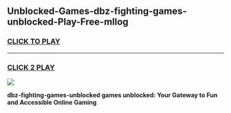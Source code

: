
## Unblocked-Games-dbz-fighting-games-unblocked-Play-Free-mllog
<h3>
<a href="https://premium76.site?title=dbz-fighting-games-unblocked&ref=18A1">CLICK TO PLAY</a></h3>
<hr>

<h3>
<a href="https://premium76.site?title=dbz-fighting-games-unblocked&ref=18A1">CLICK 2 PLAY</a>
  
</h3>

<a href="https://premium76.site?title=dbz-fighting-games-unblocked&ref=18A1"><img src="https://clearcache.store/games.png"></a>


**dbz-fighting-games-unblocked games unblocked: Your Gateway to Fun and Accessible Online Gaming**
